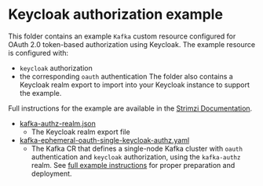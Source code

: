 # Keycloak authorization example

This folder contains an example `Kafka` custom resource configured for OAuth 2.0 token-based authorization using Keycloak. The example resource is configured with: 
- `keycloak` authorization 
- the corresponding `oauth` authentication
The folder also contains a Keycloak realm export to import into your Keycloak instance to support the example.

Full instructions for the example are available in the [Strimzi Documentation](https://strimzi.io/docs/operators/0.26.0/using.html#con-oauth-authorization-keycloak-example).

* [kafka-authz-realm.json](./kafka-authz-realm.json)
    * The Keycloak realm export file
* [kafka-ephemeral-oauth-single-keycloak-authz.yaml](./kafka-ephemeral-oauth-single-keycloak-authz.yaml)
    * The Kafka CR that defines a single-node Kafka cluster with `oauth` authentication and `keycloak` authorization,
    using the `kafka-authz` realm. See [full example instructions](https://strimzi.io/docs/operators/0.26.0/using.html#con-oauth-authorization-keycloak-example) for proper preparation and deployment.
